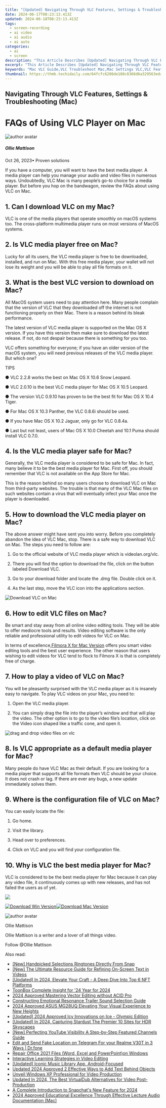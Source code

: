 ```yaml
---
title: "[Updated] Navigating Through VLC Features, Settings & Troubleshooting (Mac)"
date: 2024-06-17T08:23:13.413Z
updated: 2024-06-18T08:23:13.413Z
tags: 
  - screen-recording
  - ai video
  - ai audio
  - ai auto
categories: 
  - ai
  - screen
description: "This Article Describes [Updated] Navigating Through VLC Features, Settings & Troubleshooting (Mac)"
excerpt: "This Article Describes [Updated] Navigating Through VLC Features, Settings & Troubleshooting (Mac)"
keywords: "Mac VLC Guide,VLC Troubleshoot Mac,Mac Settings VLC,VLC Features Mac,Mac Video Player Help,Fixing VLC on Mac,Mac VLC Control Tips"
thumbnail: https://thmb.techidaily.com/64fcfc6286de188c8366d6a329563edab62ff52b5c20a224c1f07e54cf77cf12.jpg
---
```


## Navigating Through VLC Features, Settings & Troubleshooting (Mac)

# FAQs of Using VLC Player on Mac

![author avatar](https://images.wondershare.com/filmora/article-images/ollie-mattison.jpg)

##### Ollie Mattison

 Oct 26, 2023• Proven solutions

If you have a computer, you will want to have the best media player. A media player can help you manage your audio and video files in numerous ways. Undoubtedly, VLC Mac is many people’s go-to choice for a media player. But before you hop on the bandwagon, review the FAQs about using VLC on Mac.

## 1. Can I download VLC on my Mac?

VLC is one of the media players that operate smoothly on macOS systems too. The cross-platform multimedia player runs on most versions of MacOS systems.

## 2. Is VLC media player free on Mac?

Lucky for all its users, the VLC media player is free to be downloaded, installed, and run on Mac. With this free media player, your wallet will not lose its weight and you will be able to play all file formats on it.

## 3. What is the best VLC version to download on Mac?

All MacOS system users need to pay attention here. Many people complain that the version of VLC that they downloaded off the internet is not functioning properly on their Mac. There is a reason behind its bleak performance.

The latest version of VLC media player is supported on the Mac OS X version. If you have this version then make sure to download the latest release. If not, do not despair because there is something for you too.

VLC offers something for everyone; if you have an older version of the macOS system, you will need previous releases of the VLC media player. But which one?

TIPS

● VLC 2.2.8 works the best on Mac OS X 10.6 Snow Leopard.

● VLC 2.0.10 is the best VLC media player for Mac OS X 10.5 Leopard.

● The version VLC 0.9.10 has proven to be the best fit for Mac OS X 10.4 Tiger.

● For Mac OS X 10.3 Panther, the VLC 0.8.6i should be used.

● If you have Mac OS X 10.2 Jaguar, only go for VLC 0.8.4a.

● Last but not least, users of Mac OS X 10.0 Cheetah and 10.1 Puma should install VLC 0.7.0.

## 4. Is the VLC media player safe for Mac?

Generally, the VLC media player is considered to be safe for Mac. In fact, many believe it to be the best media player for Mac. First off, you should remember that VLC is not available on the App Store for Mac.

This is the reason behind so many users choose to download VLC on Mac from third-party websites. The trouble is that many of the VLC Mac files on such websites contain a virus that will eventually infect your Mac once the player is downloaded.

## 5. How to download the VLC media player on Mac?

The above answer might have sent you into worry. Before you completely abandon the idea of VLC Mac, stop. There is a safe way to download VLC on Mac. The steps you need to follow are:

1. Go to the official website of VLC media player which is videolan.org/vlc.

2. There you will find the option to download the file, click on the button labeled Download VLC.

3. Go to your download folder and locate the .dmg file. Double click on it.

4. As the last step, move the VLC icon into the applications section.

![Download VLC on Mac](https://images.wondershare.com/filmora/Mac-articles/Download-VLC-on-Mac.jpg)

## 6. How to edit VLC files on Mac?

Be smart and stay away from all online video editing tools. They will be able to offer mediocre tools and results. Video editing software is the only reliable and professional utility to edit videos for VLC on Mac.

In terms of excellence,[Filmora X for Mac Version](https://tools.techidaily.com/wondershare/filmora/download/) offers you smart video editing tools and the best user experience. The other reason that users wishing to edit videos for VLC tend to flock to Filmora X is that is completely free of charge.

## 7. How to play a video of VLC on Mac?

You will be pleasantly surprised with the VLC media player as it is insanely easy to navigate. To play VLC videos on your Mac, you need to:

1. Open the VLC media player.

2. You can simply drag the file into the player’s window and that will play the video. The other option is to go to the video file’s location, click on the Video icon shaped like a traffic cone, and open it.

 ![drag and drop video files on vlc](https://images.wondershare.com/filmora/Mac-articles/drag-and-drop-video-files-on-vlc.jpg)

## 8. Is VLC appropriate as a default media player for Mac?

Many people do have VLC Mac as their default. If you are looking for a media player that supports all file formats then VLC should be your choice. It does not crash or lag. If there are ever any bugs, a new update immediately solves them.

## 9. Where is the configuration file of VLC on Mac?

You can easily locate the file:

1. Go home.

2. Visit the library.

3. Head over to preferences.

4. Click on VLC and you will find your configuration file.

## 10. Why is VLC the best media player for Mac?

VLC is considered to be the best media player for Mac because it can play any video file, it continuously comes up with new releases, and has not failed the users as of yet.

![](https://images.wondershare.com/filmora/Mac-articles/customize-vlc-settings.jpg)

[![Download Win Version](https://images.wondershare.com/filmora/guide/download-btn-win.jpg)](https://tools.techidaily.com/wondershare/filmora/download/)[![Download Mac Version](https://images.wondershare.com/filmora/guide/download-btn-mac.jpg)](https://tools.techidaily.com/wondershare/filmora/download/)

![author avatar](https://images.wondershare.com/filmora/article-images/ollie-mattison.jpg)

Ollie Mattison

Ollie Mattison is a writer and a lover of all things video.

Follow @Ollie Mattison


<ins class="adsbygoogle"
     style="display:block"
     data-ad-format="autorelaxed"
     data-ad-client="ca-pub-7571918770474297"
     data-ad-slot="1223367746"></ins>



<ins class="adsbygoogle"
     style="display:block"
     data-ad-client="ca-pub-7571918770474297"
     data-ad-slot="8358498916"
     data-ad-format="auto"
     data-full-width-responsive="true"></ins>


<span class="atpl-alsoreadstyle">Also read:</span>
<div><ul>
<li><a href="https://fox-access.techidaily.com/new-handpicked-selections-ringtones-directly-from-snap/"><u>[New] Handpicked Selections  Ringtones Directly From Snap</u></a></li>
<li><a href="https://fox-access.techidaily.com/new-the-ultimate-resource-guide-for-refining-on-screen-text-in-videos/"><u>[New] The Ultimate Resource Guide for Refining On-Screen Text in Videos</u></a></li>
<li><a href="https://fox-access.techidaily.com/updated-in-2024-elevate-your-craft-a-deep-dive-into-top-6-nft-platforms/"><u>[Updated] In 2024, Elevate Your Craft - A Deep Dive Into Top 6 NFT Platforms</u></a></li>
<li><a href="https://fox-access.techidaily.com/toonbox-complete-insight-for-24-year-for-2024/"><u>ToonBox Complete Insight for '24 Year for 2024</u></a></li>
<li><a href="https://fox-access.techidaily.com/2024-approved-mastering-vector-editing-without-acid-pro/"><u>2024 Approved  Mastering Vector Editing without ACID Pro</u></a></li>
<li><a href="https://fox-access.techidaily.com/constructing-emotional-resonance-trailer-sound-selection-guide/"><u>Constructing Emotional Resonance  Trailer Sound Selection Guide</u></a></li>
<li><a href="https://fox-access.techidaily.com/2024-approved-asus-mg28uq-elevating-your-visual-experience-to-new-heights/"><u>2024 Approved  ASUS MG28UQ  Elevating Your Visual Experience to New Heights</u></a></li>
<li><a href="https://fox-access.techidaily.com/updated-2024-approved-icy-innovations-on-ice-olympic-edition/"><u>[Updated] 2024 Approved  Icy Innovations on Ice - Olympic Edition</u></a></li>
<li><a href="https://fox-access.techidaily.com/updated-in-2024-capturing-stardust-the-premier-10-sites-for-hdr-skyscapes/"><u>[Updated] In 2024, Capturing Stardust  The Premier 10 Sites for HDR Skyscapes</u></a></li>
<li><a href="https://youtube-stream.techidaily.com/new-perfecting-youtube-visibility-a-step-by-step-featured-channels-guide/"><u>[New] Perfecting YouTube Visibility  A Step-by-Step Featured Channels Guide</u></a></li>
<li><a href="https://location-social.techidaily.com/edit-and-send-fake-location-on-telegram-for-your-realme-v30t-in-3-ways-drfone-by-drfone-virtual-android/"><u>Edit and Send Fake Location on Telegram For your Realme V30T in 3 Ways | Dr.fone</u></a></li>
<li><a href="https://techidaily.com/repair-office-2021-files-word-excel-and-powerpointon-windows-by-stellar-guide/"><u>Repair Office 2021 Files (Word, Excel and PowerPoint)on Windows</u></a></li>
<li><a href="https://extra-resources.techidaily.com/interactive-learning-strategies-in-video-editing/"><u>Interactive Learning  Strategies in Video Editing</u></a></li>
<li><a href="https://some-knowledge.techidaily.com/updated-iconic-music-library-app-android-focused/"><u>[Updated] Iconic Music Library App, Android-Focused</u></a></li>
<li><a href="https://ai-video-editing.techidaily.com/updated-2024-approved-2-effective-ways-to-add-text-behind-objects/"><u>Updated 2024 Approved 2 Effective Ways to Add Text Behind Objects</u></a></li>
<li><a href="https://extra-tips.techidaily.com/unveil-windows-xp-professional-for-video-production/"><u>Unveil Windows XP Professional for Video Production</u></a></li>
<li><a href="https://video-ai-editor.techidaily.com/updated-in-2024-the-best-virtualdub-alternatives-for-video-post-production/"><u>Updated In 2024, The Best VirtualDub Alternatives for Video Post-Production</u></a></li>
<li><a href="https://extra-tips.techidaily.com/a-complete-introduction-to-snapchats-new-feature-for-2024/"><u>A Complete Introduction to Snapchat's New Feature for 2024</u></a></li>
<li><a href="https://video-screen-grab.techidaily.com/2024-approved-educational-excellence-through-effective-lecture-audio-documentation-mac/"><u>2024 Approved  Educational Excellence Through Effective Lecture Audio Documentation (Mac)</u></a></li>
</ul></div>
